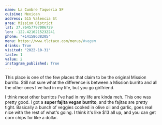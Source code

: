 ```yaml
---
name: La Cumbre Taqueria SF
cuisine: Mexican
address: 515 Valencia St
area: Mission District
lat: 37.76457797006729
lon: -122.4216215232241
phone: "+14158638205"
menu: https://www.tlctaco.com/menus/#vegan
drinks: True
visited: "2022-10-31"
taste: 1
value: 2
instagram_published: True
---
```


This place is one of the few places that claim to be the original Mission burrito. Still not sure what the difference is between a Mission burrito and all the other ones I've had in my life, but you go girlfriend.

I think most other burritos I've had in my life are kinda meh. This one was pretty good. I got a **super fajita vegan burrito**, and the fajitas are pretty tight. Basically a bunch of veggies cooked in olive oil and garlic, goes real nice with the rest of what's going. I think it's like $13 all up, and you can get corn chips for like a dollar.
